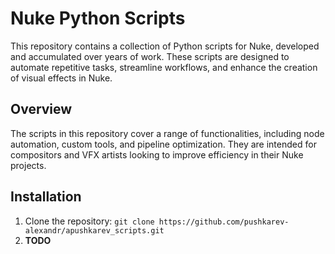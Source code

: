 # Nuke Python Scripts

This repository contains a collection of Python scripts for Nuke, developed and accumulated over years of work. These scripts are designed to automate repetitive tasks, streamline workflows, and enhance the creation of visual effects in Nuke.

## Overview

The scripts in this repository cover a range of functionalities, including node automation, custom tools, and pipeline optimization. They are intended for compositors and VFX artists looking to improve efficiency in their Nuke projects.

## Installation
1. Clone the repository:
`git clone https://github.com/pushkarev-alexandr/apushkarev_scripts.git`
2. **TODO**
